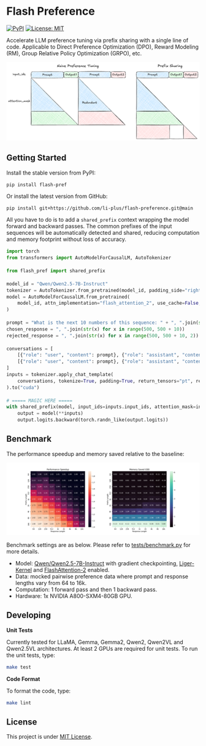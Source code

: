 # Flash Preference

[![PyPI](https://img.shields.io/pypi/v/flash-pref)](https://pypi.org/project/flash-pref/)
[![License: MIT](https://img.shields.io/badge/license-MIT-blue)](LICENSE)

Accelerate LLM preference tuning via prefix sharing with a single line of code. Applicable to Direct Preference Optimization (DPO), Reward Modeling (RM), Group Relative Policy Optimization (GRPO), etc.

![](docs/prefix_sharing.png)

## Getting Started

Install the stable version from PyPI:
```
pip install flash-pref
```

Or install the latest version from GitHub:
```sh
pip install git+https://github.com/li-plus/flash-preference.git@main
```

All you have to do is to add a `shared_prefix` context wrapping the model forward and backward passes. The common prefixes of the input sequences will be automatically detected and shared, reducing computation and memory footprint without loss of accuracy.
```python
import torch
from transformers import AutoModelForCausalLM, AutoTokenizer

from flash_pref import shared_prefix

model_id = "Qwen/Qwen2.5-7B-Instruct"
tokenizer = AutoTokenizer.from_pretrained(model_id, padding_side="right")
model = AutoModelForCausalLM.from_pretrained(
    model_id, attn_implementation="flash_attention_2", use_cache=False, torch_dtype=torch.bfloat16, device_map="cuda"
)

prompt = "What is the next 10 numbers of this sequence: " + ", ".join(str(x) for x in range(500))
chosen_response = ", ".join(str(x) for x in range(500, 500 + 10))
rejected_response = ", ".join(str(x) for x in range(500, 500 + 10, 2))

conversations = [
    [{"role": "user", "content": prompt}, {"role": "assistant", "content": chosen_response}],
    [{"role": "user", "content": prompt}, {"role": "assistant", "content": rejected_response}],
]
inputs = tokenizer.apply_chat_template(
    conversations, tokenize=True, padding=True, return_tensors="pt", return_dict=True
).to("cuda")

# ===== MAGIC HERE =====
with shared_prefix(model, input_ids=inputs.input_ids, attention_mask=inputs.attention_mask):
    output = model(**inputs)
    output.logits.backward(torch.randn_like(output.logits))
```

## Benchmark

The performance speedup and memory saved relative to the baseline:

![](docs/perf.png)

Benchmark settings are as below. Please refer to [tests/benchmark.py](tests/benchmark.py) for more details.
* Model: [Qwen/Qwen2.5-7B-Instruct](https://huggingface.co/Qwen/Qwen2.5-7B-Instruct) with gradient checkpointing, [Liger-Kernel](https://github.com/linkedin/Liger-Kernel) and [FlashAttention-2](https://github.com/Dao-AILab/flash-attention) enabled.
* Data: mocked pairwise preference data where prompt and response lengths vary from 64 to 16k.
* Computation: 1 forward pass and then 1 backward pass.
* Hardware: 1x NVIDIA A800-SXM4-80GB GPU.

## Developing

**Unit Tests**

Currently tested for LLaMA, Gemma, Gemma2, Qwen2, Qwen2VL and Qwen2.5VL architectures. At least 2 GPUs are required for unit tests. To run the unit tests, type:
```sh
make test
```

**Code Format**

To format the code, type:
```sh
make lint
```

## License

This project is under [MIT License](LICENSE).

